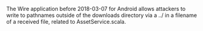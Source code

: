 The Wire application before 2018-03-07 for Android allows attackers to write to pathnames outside of the downloads directory via a ../ in a filename of a received file, related to AssetService.scala.